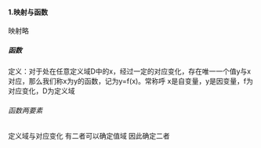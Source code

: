 
#### 1.映射与函数
映射略


##### 函数
定义：对于处在任意定义域D中的x，经过一定的对应变化，存在唯一一个值y与x对应，那么我们称x为y的函数，记为y=f(x)。常称呼 x是自变量，y是因变量，f为对应变化，D为定义域

###### 函数两要素
定义域与对应变化
有二者可以确定值域
因此确定二者
